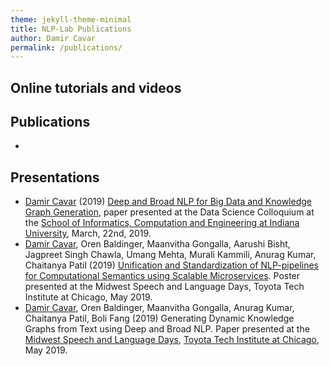 ```yaml
---
theme: jekyll-theme-minimal
title: NLP-Lab Publications
author: Damir Cavar
permalink: /publications/
---
```


## Online tutorials and videos



## Publications

<ul>
<li><a href=""></a>
</li>
</ul>

## Presentations

<ul>
<li><a href="http://damir.cavar.me/">Damir Cavar</a> (2019) <a href="/pubs/Deep_and_Broad_NLP_for_Big_Data_and_Knowledge_Graph_Generation.pdf">Deep and Broad NLP for Big Data and Knowledge Graph Generation</a>, paper presented at the Data Science Colloquium at the <a href="https://sice.indiana.edu/">School of Informatics, Computation and Engineering at Indiana University</a>, March, 22nd, 2019.</li>

<li><a href="http://damir.cavar.me/">Damir Cavar</a>, Oren Baldinger, Maanvitha Gongalla, Aarushi Bisht, Jagpreet Singh Chawla, Umang Mehta, Murali Kammili, Anurag Kumar, Chaitanya Patil (2019) <a href="/pubs/TTI_Chicago_Poster_2019.pdf">Unification and Standardization of NLP-pipelines for Computational Semantics using Scalable Microservices</a>. Poster presented at the Midwest Speech and Language Days, Toyota Tech Institute at Chicago, May 2019.</li>

<li><a href="http://damir.cavar.me/">Damir Cavar</a>, Oren Baldinger, Maanvitha Gongalla,  Anurag Kumar, Chaitanya Patil, Boli Fang (2019) Generating Dynamic Knowledge Graphs from Text using Deep and Broad NLP. Paper presented at the <a href="https://ttic.uchicago.edu/~kgimpel/MSLD2019.html">Midwest Speech and Language Days</a>, <a href="https://www.ttic.edu/">Toyota Tech Institute at Chicago</a>, May 2019.</li>
</ul>
